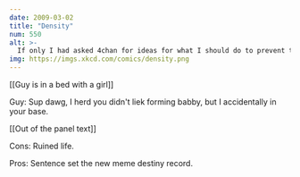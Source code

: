 ```yaml
---
date: 2009-03-02
title: "Density"
num: 550
alt: >-
  If only I had asked 4chan for ideas for what I should do to prevent this!
img: https://imgs.xkcd.com/comics/density.png
---
```

[[Guy is in a bed with a girl]]

Guy: Sup dawg, I herd you didn't liek forming babby, but I accidentally in your base.

[[Out of the panel text]]

Cons: Ruined life.

Pros: Sentence set the new meme destiny record.

